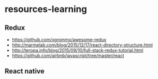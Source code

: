 # resources-learning

## Redux

 - https://github.com/xgrommx/awesome-redux
 - http://marmelab.com/blog/2015/12/17/react-directory-structure.html
 - http://teropa.info/blog/2015/09/10/full-stack-redux-tutorial.html
 - https://github.com/airbnb/javascript/tree/master/react

## React native
